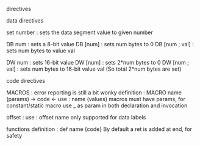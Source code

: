 directives

data directives

set number : sets the data segment value to given number

DB num : sets a 8-bit value
DB \[num] : sets num bytes to 0
DB \[num ; val] : sets num bytes to value val

DW num : sets 16-bit value
DW \[num] : sets 2\*num bytes to 0
DW \[num ; val] : sets num bytes to 16-bit value val (So total 2\*num bytes are set)

code directives

MACROS : error reporting is still a bit wonky
definition : MACRO name (params) -> code <-
use : name (values)
macros must have params, for constant/static macro use \_ as param in both declaration and invocation

offset :
use : offset name
only supported for data labels

functions
definition : def name {code}
By default a ret is added at end, for safety
